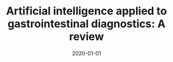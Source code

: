---
title: "Artificial intelligence applied to gastrointestinal diagnostics: A review"
collection: publications
permalink: 
excerpt: 'Artificial intelligence (AI), a discipline encompassed by data science, has seen recent rapid growth in its application to healthcare and beyond, and is now an integral part of daily life. Uses of AI in gastroenterology include the automated detection of disease and differentiation of pathology subtypes and disease severity. Although a majority of AI research in gastroenterology focuses on adult applications, there are a number of pediatric pathologies that could benefit from more research. As new and improved diagnostic tools become available and more information is retrieved from them, AI could provide physicians a method to distill enormous amounts of data into enhanced decision-making and cost saving for children with digestive disorders. This review provides a broad overview of AI and examples of its possible applications in pediatric gastroenterology.'
date: 2020-01-01
venue: 'Journal of pediatric gastroenterology and nutrition'
paperurl: 'https://journals.lww.com/jpgn/fulltext/2020/01000/artificial_intelligence_applied_to.4.aspx'
citation: 'Patel, Vatsal, Marium N. Khan, Aman Shrivastava, Kamran Sadiq, S. Asad Ali, Sean R. Moore, Donald E. Brown, and Sana Syed. "Artificial intelligence applied to gastrointestinal diagnostics: a review." Journal of pediatric gastroenterology and nutrition 70, no. 1 (2020): 4-11.'
---